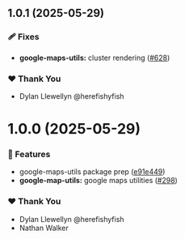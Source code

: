 ## 1.0.1 (2025-05-29)

### 🩹 Fixes

- **google-maps-utils:** cluster rendering ([#628](https://github.com/NativeScript/plugins/pull/628))

### ❤️ Thank You

- Dylan Llewellyn @herefishyfish

# 1.0.0 (2025-05-29)

### 🚀 Features

- google-maps-utils package prep ([e91e449](https://github.com/NativeScript/plugins/commit/e91e449))
- **google-map-utils:** google maps utilities ([#298](https://github.com/NativeScript/plugins/pull/298))

### ❤️ Thank You

- Dylan Llewellyn @herefishyfish
- Nathan Walker